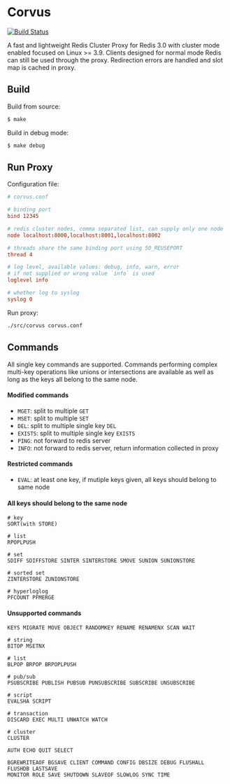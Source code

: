 # Corvus

[![Build Status](https://travis-ci.org/eleme/corvus.svg)](https://travis-ci.org/eleme/corvus)

A fast and lightweight Redis Cluster Proxy for Redis 3.0 with cluster mode enabled
focused on Linux >= 3.9. Clients designed for normal mode Redis can still be used
through the proxy. Redirection errors are handled and slot map is cached in proxy.


## Build

Build from source:

```bash
$ make
```

Build in debug mode:

```bash
$ make debug
```

## Run Proxy

Configuration file:

```conf
# corvus.conf

# binding port
bind 12345

# redis cluster nodes, comma separated list, can supply only one node
node localhost:8000,localhost:8001,localhost:8002

# threads share the same binding port using SO_REUSEPORT
thread 4

# log level, available values: debug, info, warn, error
# if not supplied or wrong value `info` is used
loglevel info

# whether log to syslog
syslog 0
```

Run proxy:

```bash
./src/corvus corvus.conf
```

## Commands

All single key commands are supported. Commands performing complex multi-key
operations like unions or intersections are available as well as long as
the keys all belong to the same node.

#### Modified commands

- `MGET`: split to multiple `GET`
- `MSET`: split to multiple `SET`
- `DEL`: split to multiple single key `DEL`
- `EXISTS`: split to multiple single key `EXISTS`
- `PING`: not forward to redis server
- `INFO`: not forward to redis server, return information collected in proxy


#### Restricted commands

- `EVAL`: at least one key, if mutiple keys given, all keys should belong to same node


#### All keys should belong to the same node

```
# key
SORT(with STORE)

# list
RPOPLPUSH

# set
SDIFF SDIFFSTORE SINTER SINTERSTORE SMOVE SUNION SUNIONSTORE

# sorted set
ZINTERSTORE ZUNIONSTORE

# hyperloglog
PFCOUNT PFMERGE
```

#### Unsupported commands

```
KEYS MIGRATE MOVE OBJECT RANDOMKEY RENAME RENAMENX SCAN WAIT

# string
BITOP MSETNX

# list
BLPOP BRPOP BRPOPLPUSH

# pub/sub
PSUBSCRIBE PUBLISH PUBSUB PUNSUBSCRIBE SUBSCRIBE UNSUBSCRIBE

# script
EVALSHA SCRIPT

# transaction
DISCARD EXEC MULTI UNWATCH WATCH

# cluster
CLUSTER

AUTH ECHO QUIT SELECT

BGREWRITEAOF BGSAVE CLIENT COMMAND CONFIG DBSIZE DEBUG FLUSHALL FLUSHDB LASTSAVE
MONITOR ROLE SAVE SHUTDOWN SLAVEOF SLOWLOG SYNC TIME
```
